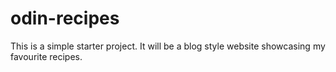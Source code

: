 # odin-recipes

This is a simple starter project. 
It will be a blog style website showcasing my favourite recipes.